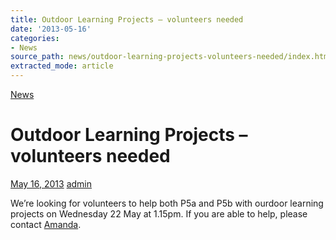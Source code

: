 ```yaml
---
title: Outdoor Learning Projects – volunteers needed
date: '2013-05-16'
categories:
- News
source_path: news/outdoor-learning-projects-volunteers-needed/index.html
extracted_mode: article
---
```

[News](/news/)

# Outdoor Learning Projects – volunteers needed

[May 16, 2013](/news/outdoor-learning-projects-volunteers-needed/) [admin](author/admin/)

We’re looking for volunteers to help both P5a and P5b with ourdoor learning projects on Wednesday 22 May at 1.15pm. If you are able to help, please contact [Amanda](mailto:njstorey@globalnet.co.uk).
